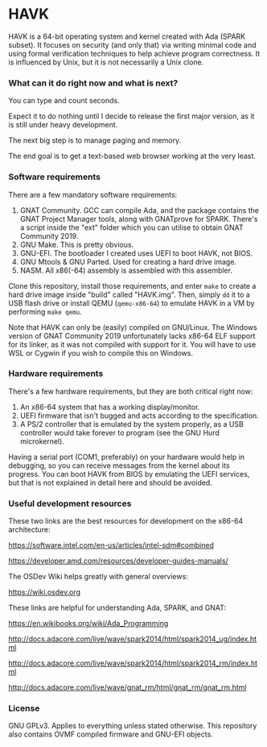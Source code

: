 # HAVK
HAVK is a 64-bit operating system and kernel created with Ada (SPARK subset).
It focuses on security (and only that) via writing minimal code and using
formal verification techniques to help achieve program correctness.
It is influenced by Unix, but it is not necessarily a Unix clone.

### What can it do right now and what is next?
You can type and count seconds.

Expect it to do nothing until I decide to release the first major version, as
it is still under heavy development.

The next big step is to manage paging and memory.

The end goal is to get a text-based web browser working at the very least.

### Software requirements
There are a few mandatory software requirements:
1. GNAT Community. GCC can compile Ada, and the package contains the
GNAT Project Manager tools, along with GNATprove for SPARK.
There's a script inside the "ext" folder which you can utilise
to obtain GNAT Community 2019.
2. GNU Make. This is pretty obvious.
3. GNU-EFI. The bootloader I created uses UEFI to boot HAVK, not BIOS.
4. GNU Mtools & GNU Parted. Used for creating a hard drive image.
5. NASM. All x86(-64) assembly is assembled with this assembler.

Clone this repository, install those requirements, and enter `make`
to create a hard drive image inside "build" called "HAVK.img". Then, simply
`dd` it to a USB flash drive or install QEMU (`qemu-x86-64`) to emulate
HAVK in a VM by performing `make qemu`.

Note that HAVK can only be (easily) compiled on GNU/Linux. The Windows version
of GNAT Community 2019 unfortunately lacks x86-64 ELF support for its linker,
as it was not compiled with support for it. You will have to use WSL or
Cygwin if you wish to compile this on Windows.

### Hardware requirements
There's a few hardware requirements, but they are both critical right now:
1. An x86-64 system that has a working display/monitor.
2. UEFI firmware that isn't bugged and acts according to the specification.
3. A PS/2 controller that is emulated by the system properly, as a USB
controller would take forever to program (see the GNU Hurd microkernel).

Having a serial port (COM1, preferably) on your hardware would help in
debugging, so you can receive messages from the kernel about its progress.
You can boot HAVK from BIOS by emulating the UEFI services, but that is
not explained in detail here and should be avoided.

### Useful development resources
These two links are the best resources for development on the x86-64
architecture:

https://software.intel.com/en-us/articles/intel-sdm#combined

https://developer.amd.com/resources/developer-guides-manuals/

The OSDev Wiki helps greatly with general overviews:

https://wiki.osdev.org

These links are helpful for understanding Ada, SPARK, and GNAT:

https://en.wikibooks.org/wiki/Ada_Programming

http://docs.adacore.com/live/wave/spark2014/html/spark2014_ug/index.html

http://docs.adacore.com/live/wave/spark2014/html/spark2014_rm/index.html

http://docs.adacore.com/live/wave/gnat_rm/html/gnat_rm/gnat_rm.html

### License
GNU GPLv3. Applies to everything unless stated otherwise.
This repository also contains OVMF compiled firmware and GNU-EFI objects.
